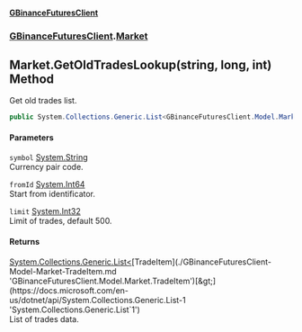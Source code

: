 #### [GBinanceFuturesClient](./index.md 'index')
### [GBinanceFuturesClient](./GBinanceFuturesClient.md 'GBinanceFuturesClient').[Market](./GBinanceFuturesClient-Market.md 'GBinanceFuturesClient.Market')
## Market.GetOldTradesLookup(string, long, int) Method
Get old trades list.  
```csharp
public System.Collections.Generic.List<GBinanceFuturesClient.Model.Market.TradeItem> GetOldTradesLookup(string symbol, long fromId, int limit=500);
```
#### Parameters
<a name='GBinanceFuturesClient-Market-GetOldTradesLookup(string_long_int)-symbol'></a>
`symbol` [System.String](https://docs.microsoft.com/en-us/dotnet/api/System.String 'System.String')  
Currency pair code.  
  
<a name='GBinanceFuturesClient-Market-GetOldTradesLookup(string_long_int)-fromId'></a>
`fromId` [System.Int64](https://docs.microsoft.com/en-us/dotnet/api/System.Int64 'System.Int64')  
Start from identificator.  
  
<a name='GBinanceFuturesClient-Market-GetOldTradesLookup(string_long_int)-limit'></a>
`limit` [System.Int32](https://docs.microsoft.com/en-us/dotnet/api/System.Int32 'System.Int32')  
Limit of trades, default 500.  
  
#### Returns
[System.Collections.Generic.List&lt;](https://docs.microsoft.com/en-us/dotnet/api/System.Collections.Generic.List-1 'System.Collections.Generic.List`1')[TradeItem](./GBinanceFuturesClient-Model-Market-TradeItem.md 'GBinanceFuturesClient.Model.Market.TradeItem')[&gt;](https://docs.microsoft.com/en-us/dotnet/api/System.Collections.Generic.List-1 'System.Collections.Generic.List`1')  
List of trades data.  
